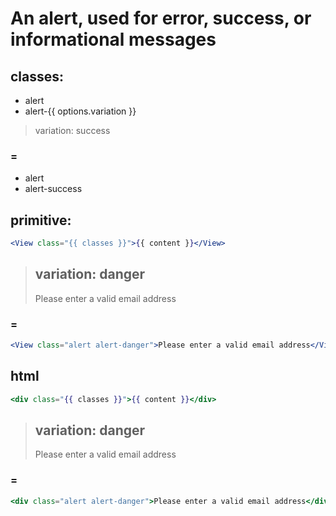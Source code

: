 # An alert, used for error, success, or informational messages


## classes:
- alert
- alert-{{ options.variation }}

> variation: success
### =
- alert
- alert-success


## primitive:
```jsx
<View class="{{ classes }}">{{ content }}</View>
```

> variation: danger
> ---
> Please enter a valid email address
### =
```jsx
<View class="alert alert-danger">Please enter a valid email address</View>
```


## html
```handlebars
<div class="{{ classes }}">{{ content }}</div>
```

> variation: danger
> ---
> Please enter a valid email address
### =
```handlebars
<div class="alert alert-danger">Please enter a valid email address</div>
```
